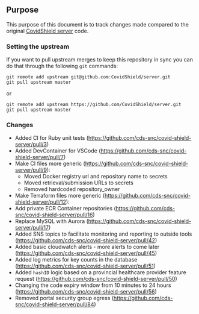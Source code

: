 ## Purpose

This purpose of this document is to track changes made compared to the original [CovidShield server](https://github.com/CovidShield/server) code.

### Setting the upstream

If you want to pull upstream merges to keep this repository in sync you can do that through the following `git` commands:

```
git remote add upstream git@github.com:CovidShield/server.git
git pull upstream master
```

or


```
git remote add upstream https://github.com/CovidShield/server.git
git pull upstream master
```

### Changes

- Added CI for Ruby unit tests (https://github.com/cds-snc/covid-shield-server/pull/3)
- Added DevContainer for VSCode (https://github.com/cds-snc/covid-shield-server/pull/7)
- Make CI files more generic (https://github.com/cds-snc/covid-shield-server/pull/9):
  - Moved Docker registry url and repository name to secrets
  - Moved retrieval/submission URLs to secrets
  - Removed hardcoded repository_owner
- Make Terraform files more generic (https://github.com/cds-snc/covid-shield-server/pull/12):
- Add private ECR Container repositories (https://github.com/cds-snc/covid-shield-server/pull/16)
- Replace MySQL with Aurora (https://github.com/cds-snc/covid-shield-server/pull/17)
- Added SNS topics to facilitate monitoring and reporting to outside tools (https://github.com/cds-snc/covid-shield-server/pull/42)
- Added basic cloudwatch alerts - more alerts to come later (https://github.com/cds-snc/covid-shield-server/pull/45)
- Added log metrics for key counts in the database (https://github.com/cds-snc/covid-shield-server/pull/51)
- Added `hashID` logic based on a provincial healthcare provider feature request (https://github.com/cds-snc/covid-shield-server/pull/50)
- Changing the code expiry window from 10 minutes to 24 hours (https://github.com/cds-snc/covid-shield-server/pull/56)
- Removed portal security group egress (https://github.com/cds-snc/covid-shield-server/pull/84)

